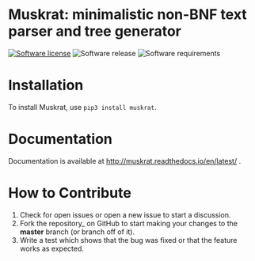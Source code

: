 Muskrat: minimalistic non-BNF text parser and tree generator
=========================

[![Software license][ico-license]](LICENSE) ![Software release][ico-release] ![Software requirements][ico-requirements]

Installation
============

To install Muskrat, use `pip3 install muskrat`.

Documentation
=============

Documentation is available at <http://muskrat.readthedocs.io/en/latest/>
.

How to Contribute
=================

1.  Check for open issues or open a new issue to start a discussion.
2.  Fork the repository\_ on GitHub to start making your changes to the
    **master** branch (or branch off of it).
3.  Write a test which shows that the bug was fixed or that the feature
    works as expected.

[ico-release]: https://img.shields.io/badge/release-1.0.4-yellowgreen.svg
[ico-license]: https://img.shields.io/badge/license-GPL--3.0-green.svg
[ico-requirements]: https://img.shields.io/badge/python-%3E%3D3.4-blue.svg
